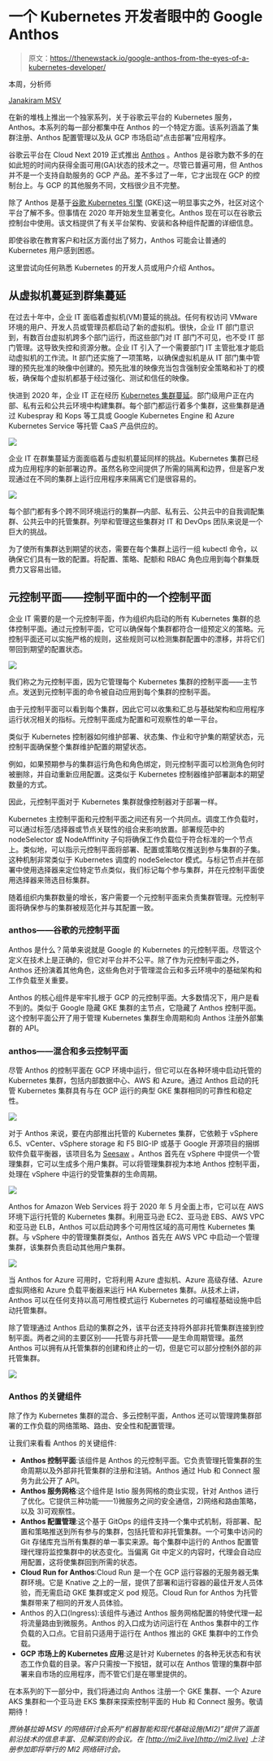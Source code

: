 # 一个 Kubernetes 开发者眼中的 Google Anthos

> 原文：<https://thenewstack.io/google-anthos-from-the-eyes-of-a-kubernetes-developer/>

本周，分析师

[Janakiram MSV](https://thenewstack.io/author/janakiram/)

在新的堆栈上推出一个独家系列，关于谷歌云平台的 Kubernetes 服务，Anthos。本系列的每一部分都集中在 Anthos 的一个特定方面。该系列涵盖了集群注册、Anthos 配置管理以及从 GCP 市场启动“点击部署”应用程序。

谷歌云平台在 Cloud Next 2019 正式推出 [Anthos](https://cloud.google.com/anthos) 。Anthos 是谷歌为数不多的在如此短的时间内获得全面可用(GA)状态的技术之一。尽管已普遍可用，但 Anthos 并不是一个支持自助服务的 GCP 产品。差不多过了一年，它才出现在 GCP 的控制台上。与 GCP 的其他服务不同，文档很少且不完整。

除了 Anthos 是基于[谷歌 Kubernetes 引擎](https://cloud.google.com/kubernetes-engine) (GKE)这一明显事实之外，社区对这个平台了解不多。但事情在 2020 年开始发生显著变化。Anthos 现在可以在谷歌云控制台中使用。该文档提供了有关平台架构、安装和各种组件配置的详细信息。

即使谷歌在教育客户和社区方面付出了努力，Anthos 可能会让普通的 Kubernetes 用户感到困惑。

这里尝试向任何熟悉 Kubernetes 的开发人员或用户介绍 Anthos。

## 从虚拟机蔓延到群集蔓延

在过去十年中，企业 IT 面临着虚拟机(VM)蔓延的挑战。任何有权访问 VMware 环境的用户、开发人员或管理员都启动了新的虚拟机。很快，企业 IT 部门意识到，有数百台虚拟机跨多个部门运行，而这些部门对 IT 部门不可见，也不受 IT 部门管理。这导致失控和资源分散。企业 IT 引入了一个需要部门 IT 主管批准才能启动虚拟机的工作流。It 部门还实施了一项策略，以确保虚拟机是从 IT 部门集中管理的预先批准的映像中创建的。预先批准的映像充当包含强制安全策略和补丁的模板，确保每个虚拟机都基于经过强化、测试和信任的映像。

快进到 2020 年，企业 IT 正在经历 [Kubernetes 集群蔓延](https://thenewstack.io/container-sprawl-is-the-new-vm-sprawl/)。部门级用户正在内部、私有云和公共云环境中构建集群。每个部门都运行着多个集群，这些集群是通过 Kubespray 和 Kops 等工具或 Google Kubernetes Engine 和 Azure Kubernetes Service 等托管 CaaS 产品供应的。

![](img/b79fb5cb46c8282794a762d0e352f73e.png)

企业 IT 在群集蔓延方面面临着与虚拟机蔓延同样的挑战。Kubernetes 集群已经成为应用程序的新部署边界。虽然名称空间提供了所需的隔离和边界，但是客户发现通过在不同的集群上运行应用程序来隔离它们是很容易的。

![](img/84e108d33071ed2ad9b4fcf8cfa0aa15.png)

每个部门都有多个跨不同环境运行的集群—内部、私有云、公共云中的自我调配集群、公共云中的托管集群。列举和管理这些集群对 IT 和 DevOps 团队来说是一个巨大的挑战。

为了使所有集群达到期望的状态，需要在每个集群上运行一组 kubectl 命令，以确保它们具有一致的配置。将配置、策略、配额和 RBAC 角色应用到每个群集既费力又容易出错。

## 元控制平面——控制平面中的一个控制平面

企业 IT 需要的是一个元控制平面，作为组织内启动的所有 Kubernetes 集群的总体控制平面。通过元控制平面，它可以确保每个集群都符合一组预定义的策略。元控制平面还可以实施严格的规则，这些规则可以检测集群配置中的漂移，并将它们带回到期望的配置状态。

![](img/1425ab059d4a874297ba143d354b8c0a.png)

我们称之为元控制平面，因为它管理每个 Kubernetes 集群的控制平面——主节点。发送到元控制平面的命令被自动应用到每个集群的控制平面。

由于元控制平面可以看到每个集群，因此它可以收集和汇总与基础架构和应用程序运行状况相关的指标。元控制平面成为配置和可观察性的单一平台。

类似于 Kubernetes 控制器如何维护部署、状态集、作业和守护集的期望状态，元控制平面确保整个集群维护配置的期望状态。

例如，如果预期参与的集群运行角色和角色绑定，则元控制平面可以检测角色何时被删除，并自动重新应用配置。这类似于 Kubernetes 控制器维护部署副本的期望数量的方式。

因此，元控制平面对于 Kubernetes 集群就像控制器对于部署一样。

Kubernetes 主控制平面和元控制平面之间还有另一个共同点。调度工作负载时，可以通过标签/选择器或节点关联性的组合来影响放置。部署规范中的 nodeSelector 或 NodeAfffinity 子句将确保工作负载位于符合标准的一个节点上。类似地，可以指示元控制平面将部署、配置或策略仅推送到参与集群的子集。这种机制非常类似于 Kubernetes 调度的 nodeSelector 模式。与标记节点并在部署中使用选择器来定位特定节点类似，我们标记每个参与集群，并在元控制平面使用选择器来筛选目标集群。

随着组织内集群数量的增长，客户需要一个元控制平面来负责集群管理。元控制平面将确保参与的集群被规范化并与其配置一致。

### anthos——谷歌的元控制平面

Anthos 是什么？简单来说就是 Google 的 Kubernetes 的元控制平面。尽管这个定义在技术上是正确的，但它对平台并不公平。除了作为元控制平面之外，Anthos 还扮演着其他角色，这些角色对于管理混合云和多云环境中的基础架构和工作负载至关重要。

Anthos 的核心组件是牢牢扎根于 GCP 的元控制平面。大多数情况下，用户是看不到的。类似于 Google 隐藏 GKE 集群的主节点，它隐藏了 Anthos 控制平面。这个控制平面公开了用于管理 Kubernetes 集群生命周期和向 Anthos 注册外部集群的 API。

### anthos——混合和多云控制平面

尽管 Anthos 的控制平面在 GCP 环境中运行，但它可以在各种环境中启动托管的 Kubernetes 集群，包括内部数据中心、AWS 和 Azure。通过 Anthos 启动的托管 Kubernetes 集群具有与在 GCP 运行的典型 GKE 集群相同的可靠性和稳定性。

![](img/af84b72a257dada70946f6bacc06666f.png)

对于 Anthos 来说，要在内部推出托管的 Kubernetes 集群，它依赖于 vSphere 6.5、vCenter、vSphere storage 和 F5 BIG-IP 或基于 Google 开源项目的捆绑软件负载平衡器，该项目名为 [Seesaw](https://opensource.google/projects/seesaw) 。Anthos 首先在 vSphere 中提供一个管理集群，它可以生成多个用户集群。可以将管理集群视为本地 Anthos 控制平面，处理在 vSphere 中运行的受管集群的生命周期。

![](img/bac026bbff4df3fe65ce08d09353ac9f.png)

Anthos for Amazon Web Services 将于 2020 年 5 月全面上市，它可以在 AWS 环境下运行托管的 Kubernetes 集群。利用亚马逊 EC2、亚马逊 EBS、AWS VPC 和亚马逊 ELB，Anthos 可以启动跨多个可用性区域的高可用性 Kubernetes 集群。与 vSphere 中的管理集群类似，Anthos 首先在 AWS VPC 中启动一个管理集群，该集群负责启动其他用户集群。

![](img/e62b7d5a9648a20a9aabfbb3617c611a.png)

当 Anthos for Azure 可用时，它将利用 Azure 虚拟机、Azure 高级存储、Azure 虚拟网络和 Azure 负载平衡器来运行 HA Kubernetes 集群。从技术上讲，Anthos 可以在任何支持以高可用性模式运行 Kubernetes 的可编程基础设施中启动托管集群。

除了管理通过 Anthos 启动的集群之外，该平台还支持将外部非托管集群连接到控制平面。两者之间的主要区别——托管与非托管——是生命周期管理。虽然 Anthos 可以拥有从托管集群的创建和终止的一切，但是它可以部分控制外部的非托管集群。

![](img/c4efef12127793ac6ff394aeb326b0fd.png)

### Anthos 的关键组件

除了作为 Kubernetes 集群的混合、多云控制平面，Anthos 还可以管理跨集群部署的工作负载的网络策略、路由、安全性和配置管理。

让我们来看看 Anthos 的关键组件:

*   **Anthos 控制平面**:该组件是 Anthos 的元控制平面。它负责管理托管集群的生命周期以及外部非托管集群的注册和注销。Anthos 通过 Hub 和 Connect 服务为此公开了 API。
*   **Anthos 服务网格**:这个组件是 Istio 服务网格的商业实现，针对 Anthos 进行了优化。它提供三种功能——1)微服务之间的安全通信，2)网络和路由策略，以及 3)可观察性。
*   **Anthos 配置管理**:这个基于 GitOps 的组件支持一个集中式机制，将部署、配置和策略推送到所有参与的集群，包括托管和非托管集群。一个可集中访问的 Git 存储库充当所有集群的单一事实来源。每个集群中运行的 Anthos 配置管理代理将监控集群中的状态变化。当偏离 Git 中定义的内容时，代理会自动应用配置，这将使集群回到所需的状态。
*   **Cloud Run for Anthos**:Cloud Run 是一个在 GCP 运行容器的无服务器无集群环境。它是 Knative 之上的一层，提供了部署和运行容器的最佳开发人员体验，而无需启动 GKE 集群或定义 pod 规范。Cloud Run for Anthos 为托管集群带来了相同的开发人员体验。
*   Anthos 的入口(Ingress):该组件与通过 Anthos 服务网格配置的特使代理一起将流量路由到微服务。Anthos 的入口成为访问运行在 Anthos 集群中的工作负载的入口点。它目前只适用于运行在 Anthos 推出的 GKE 集群中的工作负载。
*   **GCP 市场上的 Kubernetes 应用**:这是针对 Kubernetes 的各种无状态和有状态工作负载的目录。客户只需按一下按钮，就可以在 Anthos 管理的集群中部署来自市场的应用程序，而不管它们是在哪里提供的。

在本系列的下一部分中，我们将通过向 Anthos 注册一个 GKE 集群、一个 Azure AKS 集群和一个亚马逊 EKS 集群来探索控制平面的 Hub 和 Connect 服务。敬请期待！

*贾纳基拉姆·MSV 的网络研讨会系列“机器智能和现代基础设施(MI2)”提供了涵盖前沿技术的信息丰富、见解深刻的会议。在 [http://mi2.live](http://mi2.live) 上注册参加即将举行的 MI2 网络研讨会。*

<svg xmlns:xlink="http://www.w3.org/1999/xlink" viewBox="0 0 68 31" version="1.1"><title>Group</title> <desc>Created with Sketch.</desc></svg>